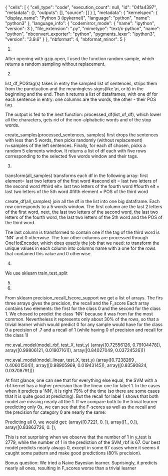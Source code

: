 {
 "cells": [
  {
   "cell_type": "code",
   "execution_count": null,
   "id": "04fa4397",
   "metadata": {},
   "outputs": [],
   "source": []
  }
 ],
 "metadata": {
  "kernelspec": {
   "display_name": "Python 3 (ipykernel)",
   "language": "python",
   "name": "python3"
  },
  "language_info": {
   "codemirror_mode": {
    "name": "ipython",
    "version": 3
   },
   "file_extension": ".py",
   "mimetype": "text/x-python",
   "name": "python",
   "nbconvert_exporter": "python",
   "pygments_lexer": "ipython3",
   "version": "3.9.6"
  }
 },
 "nbformat": 4,
 "nbformat_minor": 5
}


1.
After opening with gzip.open, I used the function random.sample, which returns a random sampling without replacement.

2.
list_df_POStag(s) takes in entry the sampled list of sentences, strips them from the punctuation and the meaningless signs(like \n, or b\) in the beginning and the end. Then it returns a list of dataframes, with one df for each sentence in entry: one columns are the words, the other - their POS tag.

The output is fed to the next function: processed_df(list_of_df), which lower all the characters, gets rid of the non-alphabetic words and of the stop words.

create_samples(processed_sentences, samples) first drops the sentences with less than 5 words, then picks randomly (without replacement) n=samples of the left sentences. Finally, for each df chosen, picks a random 5 elements window.
It returns a list of df each with five rows corresponding to the selected five words window and their tags.

3.
transform(all_samples) transforms each df in the following array: first element= last two letters of the first word
                                                    #second elt = last two letters of the second word
                                                    #third elt= last two letters of the fourth word
                                                    #fourth elt = last two letters of the 5th word
                                                    #fifth element = POS of the third word
                                                    
create_df(all_samples) join all the df in the list into one big dataframe. Each row corresponds to a 5 words window. The first column are the last 2 letters of the first word, next, the last two letters of the second word, the last two letters of the fourth word, the last two letters of the 5th word and the POS of the third word.

The last column is transformed to contain one if the tag of the third word is 'NN' and 0 otherwise.
The four other columns are processed through OneHotEncoder, which does exactly the job that we need: to transform the unique values in each column into columns name with a one for the rows that contained this value and 0 otherwise.

4. 
We use sklearn train_test_split

5.
6.
From sklearn precision_recall_fscore_support we get a list of arrays. The firs three arrays gives the precision, the recall and the F_score Each array contains two elements: the first for the class 0 and the second for the class 1.
We chosed to predict the class 'NN' because it was from far the most common. Nevertheless it represents only  about 30% of the rows, so that a trivial learner which would predict 0 for any sample would have for the class 0 a precision of .7 and a recall of 1 (while having 0 of precision and recall for the class 1)
                   
mc.eval_model(model_rbf, test_X, test_y)
(array([0.72556126, 0.79104478]),
 array([0.99806121, 0.01907161]),
 array([0.84027049, 0.03724526]))
 
mc.eval_model(model_linear, test_X, test_y)
(array([0.7238269 , 0.40601504]),
 array([0.98905969, 0.01943145]),
 array([0.83590824, 0.03708791]))
 
At first glance, one can see that for everything else equal, the SVM with a rbf kernel has a higher precision than the linear one for label 1. In the cases when it predicts a 'NN', it is right 79% of the time (so there are some cases that it is quite good at predicting). But the recall for label 1 shows that both model are missing nearly all the 1.
If we compare both to the trivial learner predicting only 0s, we can see that the F-scores as well as the recall and the precision for category 0 are nearly the same:
 
Predicting all 0, we would get:
(array([0.7221, 0.    ]),
 array([1., 0.]),
 array([0.83862726, 0.        ]),
 
This is not surprising when we observe that the number of 1 in y_test is 2779, while the number of 1 in the prediction of the SVM_rbf is 67. Our best model predicts nearly always 0, except in some 67 cases where it seems it caught some pattern and make good predictions (80% precision).

Bonus question:
We tried a Naive Bayesian learner. Suprisingly, it predicts nearly all ones, resulting in F_scores worse than a trivial learner

 
